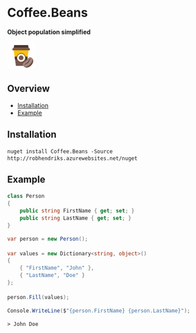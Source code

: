 # Coffee.Beans

**Object population simplified**

![Logo][logo]

## Overview

* [Installation](#installation)
* [Example](#example)

## Installation

```
nuget install Coffee.Beans -Source http://robhendriks.azurewebsites.net/nuget
```

## Example

```cs
class Person
{
	public string FirstName { get; set; }
	public string LastName { get; set; }
}
```

```cs
var person = new Person();

var values = new Dictionary<string, object>()
{
	{ "FirstName", "John" },
	{ "LastName", "Doe" }
};

person.Fill(values);
```

```cs
Console.WriteLine($"{person.FirstName} {person.LastName}");
```

```
> John Doe
```

[logo]: /docs/logo-64x64.png